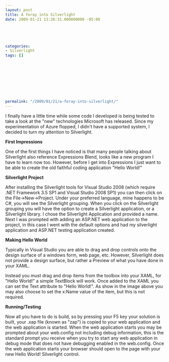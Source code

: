 ```yaml
---
layout: post
title: A foray into Silverlight
date: 2009-01-21 13:28:31.000000000 -05:00





categories:
- Silverlight
tags: []

  


  
  
  
  
  
permalink: "/2009/01/21/a-foray-into-silverlight/"
---
```

I finally have a little time while some code I developed is being tested to take a look at the "new" technologies Microsoft has released. Since my experimentation of Azure flopped, I didn't have a supported system, I decided to turn my attention to Silverlight.

**First Impressions**

One of the first things I have noticed is that many people talking about Silverlight also reference Expressions Blend, looks like a new program I have to learn now too. However, before I get into Expressions I just want to be able to create the old faithful coding application "Hello World!"

**Silverlight Project**

After installing the Silverlight tools for Visual Studio 2008 (which require .NET Framework 3.5 SP1 and Visual Studio 2008 SP1) you can then click on the File-\>New-\>Project. Under your preferred language, mine happens to be C#, you will see the Silverlight grouping. When you click on the Silverlight grouping you will have the option to create a Silverlight application, or a Silverlight library. I chose the Silverlight Application and provided a name. Next I was prompted with adding an ASP.NET web application to the project, in this case I went with the default options and had my silverlight application and ASP.NET testing application created.

**Making Hello World**

Typically in Visual Studio you are able to drag and drop controls onto the design surface of a windows form, web page, etc. However, Silverlight does not provide a design surface, but rather a Preview of what you have done in your XAML.

Instead you must drag and drop items from the toolbox into your XAML, for "Hello World!" a simple TextBlock will work. Once added to the XAML you can set the Text attribute to "Hello World!". As show in the image above you may also choose to set the x:Name value of the item, but this is not required.

**Running/Testing**

Now all you have to do is build, so by pressing your F5 key your solution is built, your .xap file (known as "zap") is copied to your web application and the web application is started. When the web application starts you may be prompted about your web.config not including debug information, this is the standard prompt you receive when you try to start any web application in debug mode that does not have debugging enabled in the web.config. Once the web application starts your browser should open to the page with your new Hello World! Silverlight control.

